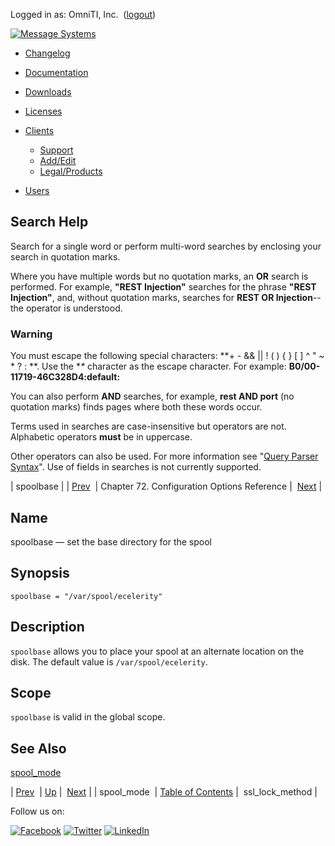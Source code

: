Logged in as: OmniTI, Inc.  ([logout](https://support.messagesystems.com/logout.php))

[![Message Systems](https://support.messagesystems.com/images/ms-white205.png)](https://support.messagesystems.com/start.php) 

*   [Changelog](https://support.messagesystems.com/start.php?show=changelog)
*   [Documentation](https://support.messagesystems.com/docs/)
*   [Downloads](https://support.messagesystems.com/start.php)

*   [Licenses](https://support.messagesystems.com/license_summary.php)
*   <a href="">Clients</a>
    *   [Support](https://support.messagesystems.com/cs.php)
    *   [Add/Edit](https://support.messagesystems.com/edit_client.php)
    *   [Legal/Products](https://support.messagesystems.com/edit_products.php)
*   [Users](https://support.messagesystems.com/edit_customer.php)

## Search Help

Search for a single word or perform multi-word searches by enclosing your search in quotation marks.

Where you have multiple words but no quotation marks, an **OR** search is performed. For example, **"REST Injection"** searches for the phrase **"REST Injection"**, and, without quotation marks, searches for **REST OR Injection**--the operator is understood.

### Warning

You must escape the following special characters: **+ - && || ! ( ) { } [ ] ^ " ~ * ? : \**. Use the **\** character as the escape character. For example: **B0/00-11719-46C328D4\:default\:**

You can also perform **AND** searches, for example, **rest AND port** (no quotation marks) finds pages where both these words occur.

Terms used in searches are case-insensitive but operators are not. Alphabetic operators **must** be in uppercase.

Other operators can also be used. For more information see "[Query Parser Syntax](https://lucene.apache.org/core/old_versioned_docs/versions/3_0_0/queryparsersyntax.html)". Use of fields in searches is not currently supported.

| spoolbase |
| [Prev](conf.ref.spool_mode.php)  | Chapter 72. Configuration Options Reference |  [Next](config.ssl_lock_method.php) |

<a name="conf.ref.spoolbase"></a>
## Name

spoolbase — set the base directory for the spool

## Synopsis

`spoolbase = "/var/spool/ecelerity"`

<a name="idp26731248"></a>
## Description

`spoolbase` allows you to place your spool at an alternate location on the disk. The default value is `/var/spool/ecelerity`.

<a name="idp26734016"></a>
## Scope

`spoolbase` is valid in the global scope.

<a name="idp26736272"></a>
## See Also

[spool_mode](conf.ref.spool_mode.php "spool_mode")

| [Prev](conf.ref.spool_mode.php)  | [Up](config.options.ref.php) |  [Next](config.ssl_lock_method.php) |
| spool_mode  | [Table of Contents](index.php) |  ssl_lock_method |

Follow us on:

[![Facebook](https://support.messagesystems.com/images/icon-facebook.png)](http://www.facebook.com/messagesystems) [![Twitter](https://support.messagesystems.com/images/icon-twitter.png)](http://twitter.com/#!/MessageSystems) [![LinkedIn](https://support.messagesystems.com/images/icon-linkedin.png)](http://www.linkedin.com/company/message-systems)